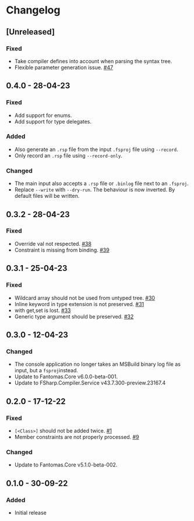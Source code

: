 # Changelog

## [Unreleased]

### Fixed
* Take compiler defines into account when parsing the syntax tree.
* Flexible parameter generation issue. [#47](https://github.com/nojaf/telplin/issues/47)

## 0.4.0 - 28-04-23

### Fixed
* Add support for enums.
* Add support for type delegates.

### Added
* Also generate an `.rsp` file from the input `.fsproj` file using `--record`.
* Only record an `.rsp` file using `--record-only`.

### Changed
* The main input also accepts a `.rsp` file or `.binlog` file next to an `.fsproj`.
* Replace `--write` with `--dry-run`. The behaviour is now inverted. By default files will be written.

## 0.3.2 - 28-04-23

### Fixed
* Override val not respected. [#38](https://github.com/nojaf/telplin/issues/38)
* Constraint is missing from binding. [#39](https://github.com/nojaf/telplin/issues/39)

## 0.3.1 - 25-04-23

### Fixed
* Wildcard array should not be used from untyped tree. [#30](https://github.com/nojaf/telplin/issues/30)
* Inline keyword in type extension is not preserved. [#31](https://github.com/nojaf/telplin/issues/31)
* with get,set is lost. [#33](https://github.com/nojaf/telplin/issues/33)
* Generic type argument should be preserved. [#32](https://github.com/nojaf/telplin/issues/32)

## 0.3.0 - 12-04-23

### Changed
* The console application no longer takes an MSBuild binary log file as input, but a `fsproj`instead.
* Update to Fantomas.Core v6.0.0-beta-001.
* Update to FSharp.Compiler.Service v43.7.300-preview.23167.4

## 0.2.0 - 17-12-22

### Fixed
* `[<Class>]` should not be added twice. [#1](https://github.com/nojaf/telplin/issues/1)
* Member constraints are not properly processed. [#9](https://github.com/nojaf/telplin/issues/9)

### Changed
* Update to Fantomas.Core v5.1.0-beta-002.

## 0.1.0 - 30-09-22

### Added

* Initial release
